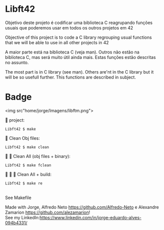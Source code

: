 # Libft42

Objetivo deste projeto é codificar uma biblioteca C reagrupando funções usuais que poderemos usar em todos os outros projetos em 42

Objective of this project is to code a C library regrouping usual functions that we will be able to use in all other projects in 42<br/>

A maior parte está na biblioteca C (veja man).  Outros não estão na biblioteca C, mas será muito útil ainda mais.  Estas funções estão descritas no assunto.

The most part is in C library (see man). Others are'nt in the C library but it will be so usefull further. This functions are described in subject.<br/>

# Badge

<img src"home/jorge/Imagens/libftm.png">

🚧 project:<br/>
```
Libft42 $ make
```
:shower: Clean Obj files:<br/>
```
Libft42 $ make clean
```
:shower: :shower: Clean All (obj files + binary):<br/>
```
Libft42 $ make fclean
```
:shower: :shower: 🚧 Clean All + build:<br/>
```
Libft42 $ make re
```

<br/>See Makefile<br/>

Made with Jorge, Alfredo Neto https://github.com/Alfredo-Neto e Alexandre Zamarion https://github.com/alezamarion! <br />
See my LinkedIn:https://www.linkedin.com/in/jorge-eduardo-alves-094b4331/

